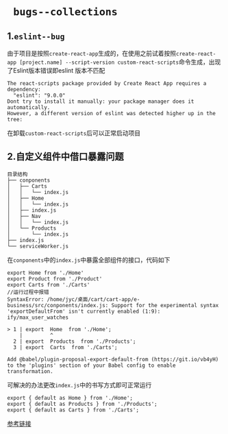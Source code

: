 # ` bugs--collections`<br>
## 1.`eslint--bug`
由于项目是按照`create-react-app`生成的，在使用之前试着按照`create-react-app [project.name] --script-version custom-react-scripts`命令生成，出现了Eslint版本错误即eslint 版本不匹配
````
The react-scripts package provided by Create React App requires a dependency:
  "eslint": "9.0.0"
Dont try to install it manually: your package manager does it automatically.
However, a different version of eslint was detected higher up in the tree:
````
在卸载`custom-react-scripts`后可以正常启动项目<br>
## 2.自定义组件中借口暴露问题
```
目录结构
├── conponents
│   ├── Carts
│   │   └── index.js
│   ├── Home
│   │   └── index.js
│   ├── index.js
│   ├── Nav
│   │   └── index.js
│   └── Products
│       └── index.js
├── index.js
└── serviceWorker.js
```
在`conponents`中的`index.js`中暴露全部组件的接口，代码如下
```
export Home from './Home'
export Product from './Product'
export Carts from './Carts'
//运行过程中报错
SyntaxError: /home/jyc/桌面/cart/cart-app/e-business/src/conponents/index.js: Support for the experimental syntax 'exportDefaultFrom' isn't currently enabled (1:9):                                                 ify/max_user_watches

> 1 | export  Home  from './Home';
    |         ^
  2 | export  Products  from './Products';
  3 | export  Carts  from './Carts';

Add @babel/plugin-proposal-export-default-from (https://git.io/vb4yH) to the 'plugins' section of your Babel config to enable transformation.
```
可解决的办法更改`index.js`中的书写方式即可正常运行
```
export { default as Home } from './Home';
export { default as Products } from './Products';
export { default as Carts } from './Carts';
```
[参考链接](https://stackoverflow.com/questions/41028317/export-default-from-doesnt-work-with-babel-react) 
